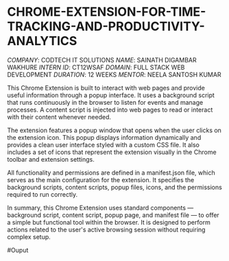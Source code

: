 # CHROME-EXTENSION-FOR-TIME-TRACKING-AND-PRODUCTIVITY-ANALYTICS

*COMPANY*: CODTECH IT SOLUTIONS
*NAME*: SAINATH DIGAMBAR WAKHURE
*INTERN ID*: CT12WSAF
*DOMAIN*: FULL STACK WEB DEVELOPMENT
*DURATION*: 12 WEEKS 
*MENTOR*: NEELA SANTOSH KUMAR

This Chrome Extension is built to interact with web pages and provide useful information through a popup interface. It uses a background script that runs continuously in the browser to listen for events and manage processes. A content script is injected into web pages to read or interact with their content whenever needed.

The extension features a popup window that opens when the user clicks on the extension icon. This popup displays information dynamically and provides a clean user interface styled with a custom CSS file. It also includes a set of icons that represent the extension visually in the Chrome toolbar and extension settings.

All functionality and permissions are defined in a manifest.json file, which serves as the main configuration for the extension. It specifies the background scripts, content scripts, popup files, icons, and the permissions required to run correctly.

In summary, this Chrome Extension uses standard components — background script, content script, popup page, and manifest file — to offer a simple but functional tool within the browser. It is designed to perform actions related to the user's active browsing session without requiring complex setup.

#Ouput

